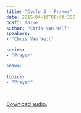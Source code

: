 ```yaml
---
title: "Cycle 3 - Prayer"
date: 2015-04-19T06:00:35Z
draft: false
author: "Chris Van Well"
speakers:
- "Chris Van Well"

series:
- "Prayer"

books:

topics:
- "Prayer"

---
```

[Download audio.](https://s3-eu-west-1.amazonaws.com/highwaychurch/messages/2015_04/2015-04-19_Cycle3-Prayer.mp3)